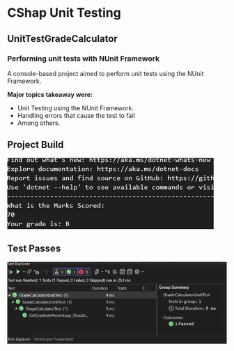 
# CShap Unit Testing
## UnitTestGradeCalculator
### Performing unit tests with NUnit Framework
A console-based project aimed to perform unit tests using the NUnit Framework.

**Major topics takeaway were:**
* Unit Testing using the NUnit Framework.
* Handling errors that cause the test to fail
* Among others.

## Project Build

![Successfully build](https://github.com/geo-felix/UnitTestGradeCalculator/blob/main/gradeEve.png)

## Test Passes
![Successfully build](https://github.com/geo-felix/UnitTestGradeCalculator/blob/main/gradeTest.png)

